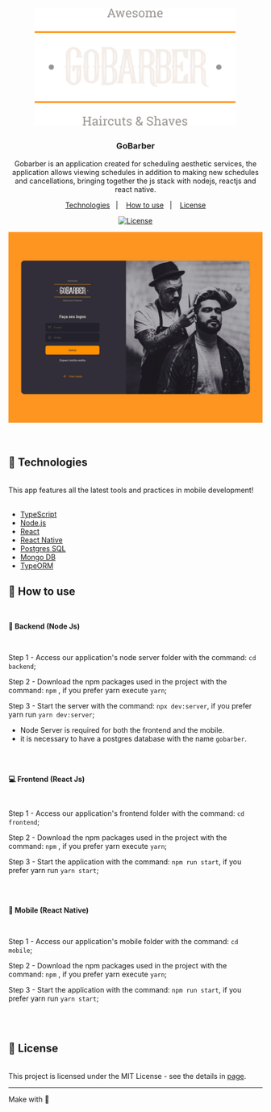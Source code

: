 <h1 align="center">
     <img src="./img/logo.svg" alt="GoBarber logo" width="400">
</h1>

<h3 align="center">
 GoBarber
</h3>

<p align="center">Gobarber is an application created for scheduling aesthetic services, the application allows viewing schedules in addition to making new schedules and cancellations, bringing together the js stack with nodejs, reactjs and react native.</p>

<p align="center">
  <a href="#rocket-technologies">Technologies</a>&nbsp;&nbsp;&nbsp;|&nbsp;&nbsp;&nbsp;
  <a href="#-how-to-use">How to use</a>&nbsp;&nbsp;&nbsp;|&nbsp;&nbsp;&nbsp;
  <a href="#memo-license">License</a>
</p>

<p align="center">
  <a href="https://opensource.org/licenses/MIT" >
    <img alt="License" src="https://img.shields.io/badge/license-MIT-%23F8952D">
  </a>
</p>

<div>
     <img src="./img/page.jpeg" alt="login screenshot" width="880">
</div>

<br />
<br />

## :rocket: Technologies

<br />
This app features all the latest tools and practices in mobile development!
<br />
<br />


- [TypeScript](https://www.typescriptlang.org/)
- [Node.js](https://nodejs.org/)
- [React](https://reactjs.org)
- [React Native](https://facebook.github.io/react-native/)
- [Postgres SQL](https://www.postgresql.org/)
- [Mongo DB](https://www.mongodb.com/)
- [TypeORM](https://typeorm.io/)


## 📢 How to use

<br />

**📡 Backend (Node Js)**

<br />

Step 1 - Access our application's node server folder with the command: `cd backend`;

Step 2 - Download the npm packages used in the project with the command: `npm` , if you prefer yarn execute `yarn`;

Step 3 - Start the server with the command: `npx dev:server`, if you prefer yarn run `yarn dev:server`;

- Node Server is required for both the frontend and the mobile.
- it is necessary to have a postgres database with the name `gobarber`.

<br />
<br />

**💻 Frontend (React Js)**

<br />

Step 1 - Access our application's frontend folder with the command: `cd frontend`;

Step 2 - Download the npm packages used in the project with the command: `npm` , if you prefer yarn execute `yarn`;

Step 3 - Start the application with the command: `npm run start`, if you prefer yarn run `yarn start`;

<br />
<br />

**📱 Mobile (React Native)**

<br />

Step 1 - Access our application's mobile folder with the command: `cd mobile`;

Step 2 - Download the npm packages used in the project with the command: `npm` , if you prefer yarn execute `yarn`;

Step 3 - Start the application with the command: `npm run start`, if you prefer yarn run `yarn start`;


<br />
<br />

## :memo: License

<br />
This project is licensed under the MIT License - see the details in <a href="https://opensource.org/licenses/MIT">page</a>.

---
Make with :purple_heart:
